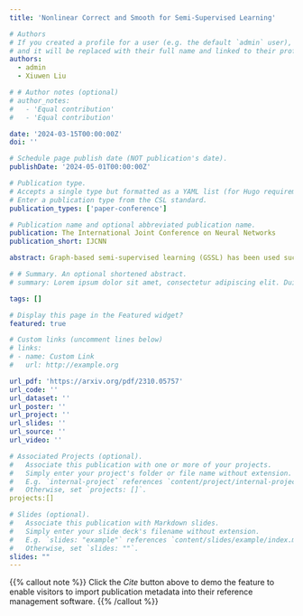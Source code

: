```yaml
---
title: 'Nonlinear Correct and Smooth for Semi-Supervised Learning'

# Authors
# If you created a profile for a user (e.g. the default `admin` user), write the username (folder name) here
# and it will be replaced with their full name and linked to their profile.
authors:
  - admin
  - Xiuwen Liu

# # Author notes (optional)
# author_notes:
#   - 'Equal contribution'
#   - 'Equal contribution'

date: '2024-03-15T00:00:00Z'
doi: ''

# Schedule page publish date (NOT publication's date).
publishDate: '2024-05-01T00:00:00Z'

# Publication type.
# Accepts a single type but formatted as a YAML list (for Hugo requirements).
# Enter a publication type from the CSL standard.
publication_types: ['paper-conference']

# Publication name and optional abbreviated publication name.
publication: The International Joint Conference on Neural Networks
publication_short: IJCNN

abstract: Graph-based semi-supervised learning (GSSL) has been used successfully in various applications, with existing methods leveraging the graph structure and labeled samples for classification. Label Propagation (LP) and Graph Neural Networks (GNNs) both iteratively pass messages on graphs, where LP propagates and updates node labels across the graph and GNN aggregates node features from their neighboring nodes. Recently, combining LP and GNN has led to improvements in performance, yet the joint utilization of labels and features in higher-order structures of graphs, such as triangles, remains unexplored. Therefore, we introduce Nonlinear Correct and Smooth (NLCS), a combined post-processing method that incorporates non-linearity and higher-order representation into the residual propagation to address intricate node relationships effectively. Systematic evaluations show that our approach achieves remarkable average improvements of 13.2\% over base prediction and 2.1\% over the state-of-the-art post-processing method on six commonly used datasets. Comparisons and analyses reveal that our method enhances the prediction accuracy of nodes with complex architecture by effectively utilizing triangle relationships within graphs.

# # Summary. An optional shortened abstract.
# summary: Lorem ipsum dolor sit amet, consectetur adipiscing elit. Duis posuere tellus ac convallis placerat. Proin tincidunt magna sed ex sollicitudin condimentum.

tags: []

# Display this page in the Featured widget?
featured: true

# Custom links (uncomment lines below)
# links:
# - name: Custom Link
#   url: http://example.org

url_pdf: 'https://arxiv.org/pdf/2310.05757'
url_code: ''
url_dataset: ''
url_poster: ''
url_project: ''
url_slides: ''
url_source: ''
url_video: ''

# Associated Projects (optional).
#   Associate this publication with one or more of your projects.
#   Simply enter your project's folder or file name without extension.
#   E.g. `internal-project` references `content/project/internal-project/index.md`.
#   Otherwise, set `projects: []`.
projects:[]

# Slides (optional).
#   Associate this publication with Markdown slides.
#   Simply enter your slide deck's filename without extension.
#   E.g. `slides: "example"` references `content/slides/example/index.md`.
#   Otherwise, set `slides: ""`.
slides: ""
---
```


{{% callout note %}}
Click the _Cite_ button above to demo the feature to enable visitors to import publication metadata into their reference management software.
{{% /callout %}}

<!-- {{% callout note %}}
Create your slides in Markdown - click the _Slides_ button to check out the example.
{{% /callout %}}

Add the publication's **full text** or **supplementary notes** here. You can use rich formatting such as including [code, math, and images](https://docs.hugoblox.com/content/writing-markdown-latex/). -->
